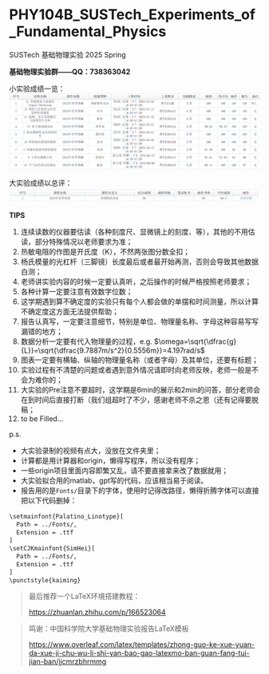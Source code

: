 # PHY104B_SUSTech_Experiments_of_Fundamental_Physics

SUSTech 基础物理实验 2025 Spring

**基础物理实验群——QQ：738363042**

小实验成绩一览：
![小实验成绩](小实验成绩.png)

大实验成绩以总评：
![成绩](成绩.png)

**TIPS**

1. 连续读数的仪器要估读（各种刻度尺、显微镜上的刻度、等），其他的不用估读，部分特殊情况以老师要求为准；
2. 热敏电阻的作图是开氏度（K），不然两张图分数全扣；
3. 杨氏模量的光杠杆（三脚镜）长度最后或者最开始再测，否则会导致其他数据白测；
4. 老师讲实验内容的时候一定要认真听，之后操作的时候严格按照老师要求；
5. 各种计算一定要注意有效数字位数；
6. 这学期遇到算不确定度的实验只有每个人都会做的单摆和时间测量，所以计算不确定度这方面无法提供帮助；
7. 报告认真写，一定要注意细节，特别是单位、物理量名称、字母这种容易写写漏错的地方；
8. 数据分析一定要有代入物理量的过程，e.g. $\omega=\sqrt{\dfrac{g}{L}}=\sqrt{\dfrac{9.7887m/s^2}{0.5556m}}=4.197rad/s$
9. 图表一定要有横轴、纵轴的物理量名称（或者字母）及其单位，还要有标题；
10. 实验过程有不清楚的问题或者遇到意外情况请即时向老师反映，老师一般是不会为难你的；
11. 大实验的Pre注意不要超时，这学期是6min的展示和2min的问答，部分老师会在到时间后直接打断（我们组超时了不少，感谢老师不杀之恩（还有记得要脱稿；
12. to be Filled...

p.s.
- 大实验录制的视频有点大，没放在文件夹里；
- 计算都是用计算器和origin，懒得写程序，所以没有程序；
- 一些origin项目里面内容即繁又乱，请不要直接拿来改了数据就用；
- 大实验拟合用的matlab，gpt写的代码，应该相当易于阅读。
- 报告用的是`Fonts/`目录下的字体，使用时记得改路径，懒得折腾字体可以直接把以下代码删掉：
```
\setmainfont{Palatino_Linotype}[
  Path = ../Fonts/,
  Extension = .ttf
]
\setCJKmainfont{SimHei}[
  Path = ../Fonts/,
  Extension = .ttf
]
\punctstyle{kaiming}
```

> 最后推荐一个LaTeX环境搭建教程：
> 
> https://zhuanlan.zhihu.com/p/166523064

> 鸣谢：中国科学院大学基础物理实验报告LaTeX模板
> 
> https://www.overleaf.com/latex/templates/zhong-guo-ke-xue-yuan-da-xue-ji-chu-wu-li-shi-yan-bao-gao-latexmo-ban-guan-fang-tui-jian-ban/jjcmrzbhrmmg